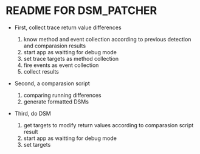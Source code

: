 # README FOR DSM_PATCHER

* First, collect trace return value differences
    1. know method and event collection according to previous detection and comparasion results
    2. start app as waitting for debug mode
    3. set trace targets as method collection
    4. fire events as event collection
    5. collect results

* Second, a comparasion script
    1. comparing running differences
    2. generate formatted DSMs

* Third, do DSM
    1. get targets to modify return values according to comparasion script result
    2. start app as waitting for debug mode
    3. set targets
